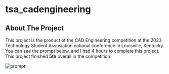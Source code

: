 # tsa_cadengineering
<!-- ABOUT THE PROJECT -->
## About The Project
This project is the product of the CAD Engineering competition at the 2023 Technology Student Assosiation national conference in Louisville, Kentucky. You can see the prompt below, and I had 4 hours to complete this project. This project finished **5th** overall in the competition.

![prompt](https://github.com/nh1500/tsa_cadengineering/prompt.jpg?raw=true)
